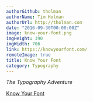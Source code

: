 ```yaml
---
authorGithub: tholman
authorName: Tim Holman
authorUrl: http://tholman.com
date: "2016-09-30T00:00:00Z"
image: know-your-font.png
imgHeight: 390
imgWidth: 706
link: https://knowyourfont.com/
remoteImage: true
title: Know Your Font
category: Typography
---
```


_The Typography Adventure_

[Know Your Font](https://knowyourfont.com/)
